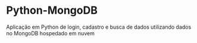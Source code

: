 # Python-MongoDB
Aplicação em Python de login, cadastro e busca de dados utilizando dados no MongoDB hospedado em nuvem

